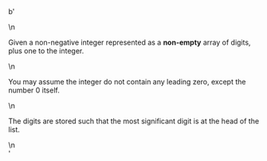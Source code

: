 b'<div class="question-description">\n<p><p>Given a non-negative integer represented as a <b>non-empty</b> array of digits, plus one to the integer.</p>\n<p>You may assume the integer do not contain any leading zero, except the number 0 itself.</p>\n<p>The digits are stored such that the most significant digit is at the head of the list.</p></p>\n</div>'